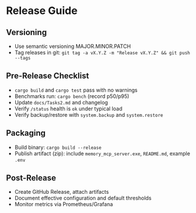 # Release Guide

## Versioning
- Use semantic versioning MAJOR.MINOR.PATCH
- Tag releases in git: `git tag -a vX.Y.Z -m "Release vX.Y.Z" && git push --tags`

## Pre-Release Checklist
- `cargo build` and `cargo test` pass with no warnings
- Benchmarks run: `cargo bench` (record p50/p95)
- Update `docs/Tasks2.md` and changelog
- Verify `/status` health is `ok` under typical load
- Verify backup/restore with `system.backup` and `system.restore`

## Packaging
- Build binary: `cargo build --release`
- Publish artifact (zip): include `memory_mcp_server.exe`, `README.md`, example `.env`

## Post-Release
- Create GitHub Release, attach artifacts
- Document effective configuration and default thresholds
- Monitor metrics via Prometheus/Grafana

